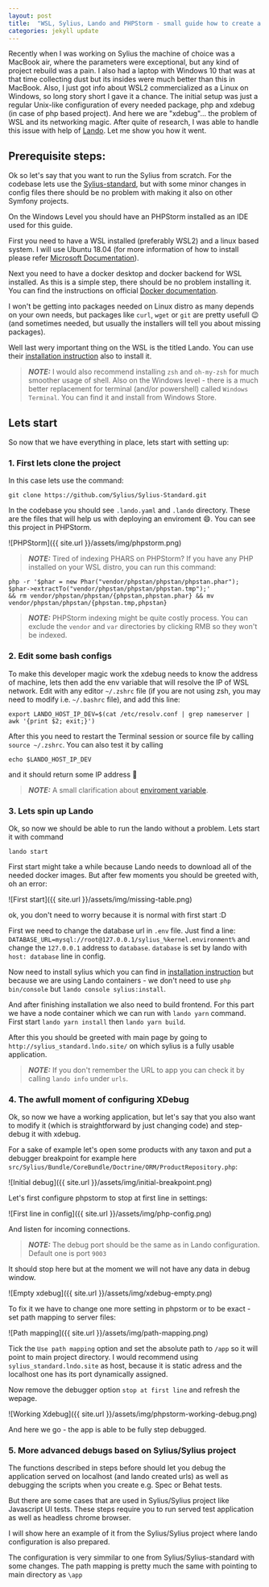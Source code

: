```yaml
---
layout: post
title:  "WSL, Sylius, Lando and PHPStorm - small guide how to create a dev enviroment"
categories: jekyll update
---
```

Recently when I was working on Sylius the machine of choice was a MacBook air, where the parameters were exceptional, but any kind of project rebuild was a pain. I also had a laptop with Windows 10 that was at that time collecting dust but its insides were much better than this in MacBook. Also, I just got info about WSL2 commercialized as a Linux on Windows, so long story short I gave it a chance. The initial setup was just a regular Unix-like configuration of every needed package, php and xdebug (in case of php based project). And here we are "xdebug"... the problem of WSL and its networking magic.  After quite of research, I was able to handle this issue with help of [Lando][lando-site]. Let me show you how it went.

## Prerequisite steps:

Ok so let's say that you want to run the Sylius from scratch.
For the codebase lets use the [Sylius-standard][sylius-standard], but with some minor changes in config
files there should be no problem with making it also on other Symfony projects.

On the Windows Level you should have an PHPStorm installed as an IDE used for this guide.

First you need to have a WSL installed (preferably WSL2) and a linux based system. I will use Ubuntu 18.04 (for more information of how to install please refer [Microsoft Documentation][wsl-docs]).

Next you need to have a docker desktop and docker backend for WSL installed. As this is a simple step, there should be no problem installing it. You can find the instructions on official [Docker documentation][docker-docs].

I won't be getting into packages needed on Linux distro as many depends on your own needs, but packages like `curl`, `wget` or `git` are pretty usefull :wink: (and sometimes needed, but usually the installers will tell you about missing packages).

Well last wery important thing on the WSL is the titled Lando. You can use their [installation instruction][lando-install] also to install it.

> **_NOTE:_**  I would also recommend installing `zsh` and `oh-my-zsh` for much smoother usage of shell.
Also on the Windows level - there is a much better replacement for terminal (and/or powershell) called `Windows Terminal`. You can find it and install from Windows Store.

## Lets start

So now that we have everything in place, lets start with setting up:

### 1. First lets clone the project

In this case lets use the command:

`git clone https://github.com/Sylius/Sylius-Standard.git`

In the codebase you should see `.lando.yaml` and `.lando` directory. These are the files that will help us with deploying an enviroment :smile:. You can see this project in PHPStorm.

![PHPStorm]({{ site.url }}/assets/img/phpstorm.png)


> **_NOTE:_** Tired of indexing PHARS on PHPStorm? If you have any PHP installed on your WSL distro, you can run this command: 
```
php -r '$phar = new Phar("vendor/phpstan/phpstan/phpstan.phar"); $phar->extractTo("vendor/phpstan/phpstan/phpstan.tmp");' 
&& rm vendor/phpstan/phpstan/{phpstan,phpstan.phar} && mv vendor/phpstan/phpstan/{phpstan.tmp,phpstan}
```

> **_NOTE:_** PHPStorm indexing might be quite costly process. You can exclude the `vendor` and `var` directories by clicking RMB so they won't be indexed. 

### 2. Edit some bash configs

To make this developer magic work the xdebug needs to know the address of machine, lets then add the env variable that will resolve the IP of WSL network.
Edit with any editor `~/.zshrc` file (if you are not using zsh, you may need to modify i.e. `~/.bashrc` file), and add this line:

`export LANDO_HOST_IP_DEV=$(cat /etc/resolv.conf | grep nameserver | awk '{print $2; exit;}')`

After this you need to restart the Terminal session or source file by calling `source ~/.zshrc`.
You can also test it by calling 

`echo $LANDO_HOST_IP_DEV`

and it should return some IP address :slightly_smiling_face:

> **_NOTE:_** A small clarification about [enviroment variable][lando-env].

### 3. Lets spin up Lando

Ok, so now we should be able to run the lando without a problem. Lets start it with command

`lando start`

First start might take a while because Lando needs to download all of the needed docker images.
But after few moments you should be greeted with, oh an error:

![First start]({{ site.url }}/assets/img/missing-table.png)

ok, you don't need to worry because it is normal with first start :D

First we need to change the database url in `.env` file. 
Just find a line:
`DATABASE_URL=mysql://root@127.0.0.1/sylius_%kernel.environment%`
and change the `127.0.0.1` address to `database`.
`database` is set by lando with `host: database` line in config.

Now need to install sylius which you can find in [installation instruction][sylius-install] but because we are using Lando containers - we don't need to use `php bin/console` but `lando console sylius:install`.

And after finishing installation we also need to build frontend. For this part we have a node container which we can run with `lando yarn` command. 
First start `lando yarn install` then `lando yarn build`.

After this you should be greeted with main page by going to `http://sylius_standard.lndo.site/` on which sylius is a fully usable application.

> **_NOTE:_** If you don't remember the URL to app you can check it by calling `lando info` under `urls`.

### 4. The awfull moment of configuring XDebug 

Ok, so now we have a working application, but let's say that you also want to modify it (which is straightforward by just changing code) and step-debug it with xdebug.

For a sake of example let's open some products with any taxon and put a debugger breakpoint for example here `src/Sylius/Bundle/CoreBundle/Doctrine/ORM/ProductRepository.php`: 

![Initial debug]({{ site.url }}/assets/img/initial-breakpoint.png)

Let's first configure phpstorm to stop at first line in settings:

![First line in config]({{ site.url }}/assets/img/php-config.png)

And listen for incoming connections.

> **_NOTE:_** The debug port should be the same as in Lando configuration. Default one is port `9003`

It should stop here but at the moment we will not have any data in debug window.

![Empty xdebug]({{ site.url }}/assets/img/xdebug-empty.png)

To fix it we have to change one more setting in phpstorm or to be exact - set path mapping to server files:

![Path mapping]({{ site.url }}/assets/img/path-mapping.png)

Tick the `Use path mapping` option and set the absolute path to `/app` so it will point to main project directory. I would recommend using `sylius_standard.lndo.site` as host, because it is static adress and the localhost one has its port dynamically assigned.

Now remove the debugger option `stop at first line` and refresh the wepage.

![Working Xdebug]({{ site.url }}/assets/img/phpstorm-working-debug.png)

And here we go - the app is able to be fully step debugged.


### 5. More advanced debugs based on Sylius/Sylius project

The functions described in steps before should let you debug the application served on localhost (and lando created urls) as well as debugging the scripts when you create e.g. Spec or Behat tests.

But there are some cases that are used in Sylius/Sylius project like Javascript UI tests. These steps require you to run served test application as well as headless chrome browser.

I will show here an example of it from the Sylius/Sylius project where lando configuration is also prepared.

The configuration is very simmilar to one from Sylius/Sylius-standard with some changes. 
The path mapping is pretty much the same with pointing to main directory as `\app`


[lando-site]: https://docs.lando.dev/
[lando-install]: https://docs.lando.dev/basics/installation.html#linux
[sylius-standard]: https://github.com/Sylius/Sylius-Standard
[wsl-docs]: https://docs.microsoft.com/en-us/windows/wsl/
[docker-docs]: https://docs.docker.com/desktop/windows/wsl/
[lando-env]: https://github.com/lando/lando/issues/2540
[sylius-install]: https://docs.sylius.com/en/latest/book/installation/installation.html